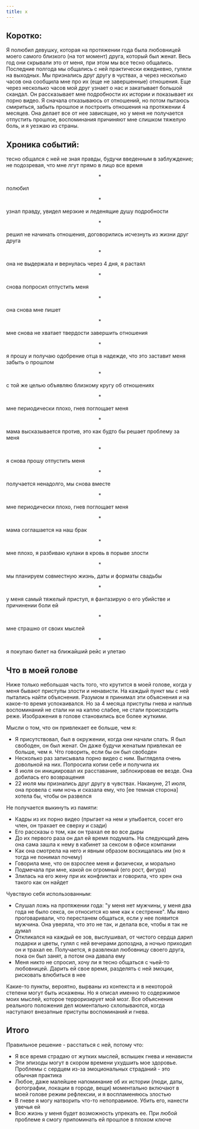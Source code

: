 ```yaml
---
title: x
---
```


## Коротко:  
Я полюбил девушку, которая на протяжении года была любовницей моего самого близкого (на тот момент) друга, который был женат. 
Весь год они скрывали это от меня, при этом мы все тесно общались. Последние полгода мы общались с ней практически ежедневно, гуляли на выходных. Мы признались друг другу в чуствах, а через несколько часов она сообщила мне про их (еще не завершенные) отношения. 
Еще через несколько часов мой друг узнает о нас и закатывает большой скандал. Он рассказывает мне подробности их истории и показывает их порно видео. 
Я сначала отказываюсь от отношений, но потом пытаюсь смириться, забыть прошлое и построить отношения на протяжении 4 месяцев. Она делает все от нее зависящее, но у меня не получается отпустить прошлое, воспоминания причиняют мне слишком тяжелую боль, и я уезжаю из страны.

## Хроника событий:  
тесно общался с ней не зная правды, будучи введенным в заблуждение; не подозревая, что мне лгут прямо в лицо все время
<p style="text-align: center;">*</p>
полюбил
<p style="text-align: center;">*</p>
узнал правду, увидел мерзкие и леденящие душу подробности
<p style="text-align: center;">*</p>
решил не начинать отношения, договорились исчезнуть из жизни друг друга
<p style="text-align: center;">*</p>
она не выдержала и вернулась через 4 дня, я растаял
<p style="text-align: center;">*</p>
снова попросил отпустить меня
<p style="text-align: center;">*</p>
она снова мне пишет
<p style="text-align: center;">*</p>
мне снова не хватает твердости завершить отношения
<p style="text-align: center;">*</p>
я прошу и получаю одобрение отца в надежде, что это заставит меня забыть о прошлом
<p style="text-align: center;">*</p>
с той же целью объявляю близкому кругу об отношениях
<p style="text-align: center;">*</p>
мне периодически плохо, гнев поглощает меня
<p style="text-align: center;">*</p>
мама высказывается против, это как будто бы решает проблему за меня
<p style="text-align: center;">*</p>
я снова прошу отпустить меня
<p style="text-align: center;">*</p>
получается ненадолго, мы снова вместе
<p style="text-align: center;">*</p>
мне периодически плохо, гнев поглощает меня
<p style="text-align: center;">*</p>
мама соглашается на наш брак
<p style="text-align: center;">*</p>
мне плохо, я разбиваю кулаки в кровь в порыве злости
<p style="text-align: center;">*</p>
мы планируем совместную жизнь, даты и форматы свадьбы
<p style="text-align: center;">*</p>
у меня самый тяжелый приступ, я фантазирую о его убийстве и причинении боли ей
<p style="text-align: center;">*</p>
мне страшно от своих мыслей
<p style="text-align: center;">*</p>
я покупаю билет на ближайший рейс и улетаю

## Что в моей голове
Ниже только небольшая часть того, что крутится в моей голове, когда у меня бывают приступы злости и ненависти. На каждый пункт мы с ней пытались найти объяснения. Разумом я принимал эти объяснения и на какое-то время успокаивался. Но за 4 месяца приступы гнева и наплыв воспоминаний не стали ни на каплю слабее, не стали происходить реже. Изображения в голове становились все более жуткими.

Мысли о том, что он привлекает ее больше, чем я:
- Я присутствовал, был в окружении, когда они начали спать. Я был свободен, он был женат. Он даже будучи женатым привлекал ее больше, чем я. Что говорить, если бы он был свободен
- Несколько раз записывала порно видео с ним. Выглядела очень довольной на них. Попросила копии себе и получила их
- 8 июля он инициировал их расставание, заблокировав ее везде. Она добилась его возвращения
- 22 июля мы признались друг другу в чувствах. Накануне, 21 июля, она провела с ним ночь и сказала ему, что [ее темная сторона] хотела бы, чтобы он развелся

Не получается выкинуть из памяти:
- Кадры из их порно видео (прыгает на нем и улыбается, сосет его член, он трахает ее сверху и сзади)
- Его рассказы о том, как он трахал ее во все дыры
- До их первого раза он дал ей время подумать. На следующий день она сама зашла к нему в кабинет за сексом в офисе компании
- Как она смотрела на него и явным образом восхищалась им (но я тогда не понимал почему)
- Говорила мне, что он взрослее меня и физически, и морально
- Подмечала при мне, какой он огромный (его рост, фигура)
- Злилась на его жену при их конфликтах и говорила, что хрен она такого как он найдет

Чувствую себя использованным:
- Слушал ложь на протяжении года: "у меня нет мужчины, у меня два года не было секса, он относится ко мне как к сестренке". 
  Мы явно проговаривали, что перестанем общаться, если у нее появится мужчина. Она уверяла, что это не так, и делала все, чтобы я так не думал
- Откликался на каждый ее зов, выслушивал, от чистого сердца дарил подарки и цветы, гулял с ней вечерами допоздна, а ночью приходил он и трахал ее. Получается, я развлекал любовницу своего друга, пока он был занят, а потом она давала ему
- Меня никто не спросил, хочу ли я тесно общаться с чьей-то любовницей. Дарить ей свое время, разделять с ней эмоции, рисковать влюбиться в нее

Какие-то пункты, вероятно, вырваны из контекста и в некоторой степени могут быть искажены. Но я описал именно то содержимое моих мыслей, которое терроризирует мой мозг. Все объяснения реального положения дел моментально схлопываются, когда наступают внезапные приступы воспоминаний и гнева.

## Итого
Правильное решение - расстаться с ней, потому что:
- Я все время страдаю от жутких мыслей, вспышек гнева и ненависти
- Эти эпизоды могут в скором времени ухудшить мое здоровье. Проблемы с сердцем из-за эмоциональных страданий - это обычная практика
- Любое, даже малейшее напоминание об их истории (люди, даты, фотографии, локации в городе, вещи) моментально включают в моей голове режим рефлексии, и я воспламеняюсь злостью
- В гневе я могу натворить что-то непоправимое. Убить его, нанести увечья ей
- Всю жизнь у меня будет возможность упрекать ее. При любой проблеме я смогу припоминать ей прошлое в плохом ключе


